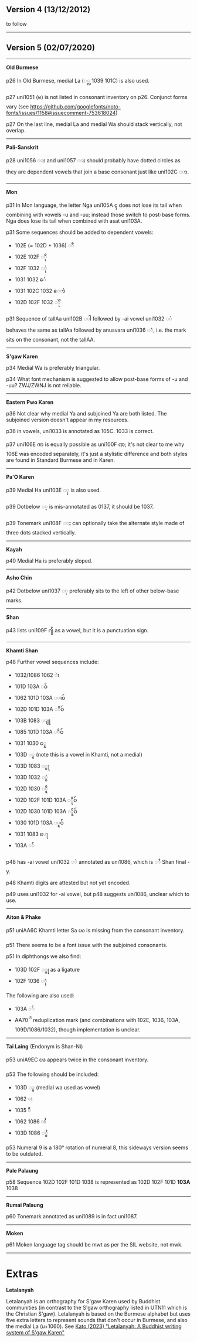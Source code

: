 ## Version 4 (13/12/2012) ##

to follow

---

## Version 5 (02/07/2020) ##

---

**Old Burmese**

p26 In Old Burmese, medial La (◌္လ 1039 101C) is also used. 

p27 uni1051 (ၑ) is not listed in consonant inventory on p26. Conjunct forms vary (see https://github.com/googlefonts/noto-fonts/issues/1158#issuecomment-753618024)

p27 On the last line, medial La and medial Wa should stack vertically, not overlap.

---

**Pali-Sanskrit**

p28 uni1056 ◌ၖ and uni1057 ◌ၗ should probably have dotted circles as they are dependent vowels that join a base consonant just like uni102C ◌ာ.

---

**Mon**

p31 In Mon language, the letter Nga uni105A ၚ does not lose its tail when combining with vowels -u and -uu; instead those switch to post-base forms. Nga does lose its tail when combined with asat uni103A.

p31 Some sequences should be added to dependent vowels:
- 102E (= 102D + 1036) ◌ီ
- 102E 102F ◌ီု
- 102F 1032 ◌ုဲ
- 1031 1032 ေဲ
- 1031 102C 1032 ေ◌ာဲ
- 102D 102F 1032 ◌ိုဲ

p31 Sequence of tallAa uni102B ◌ါ followed by -ai vowel uni1032 ◌ဲ behaves the same as tallAa followed by anusvara uni1036 ◌ံ, i.e. the mark sits on the consonant, not the tallAA.

---

**S'gaw Karen**

p34 Medial Wa is preferably triangular.

p34 What font mechanism is suggested to allow post-base forms of -u and -uu? ZWJ/ZWNJ is not reliable.

---

**Eastern Pwo Karen**

p36 Not clear why medial Ya and subjoined Ya are both listed. The subjoined version doesn't appear in my resources.

p36 in vowels, uni1033 is annotated as 105C. 1033 is correct.

p37 uni106E ၮ is equally possible as uni100F ဏ; it's not clear to me why 106E was encoded separately, it's just a stylistic difference and both styles are found in Standard Burmese and in Karen.

---

**Pa'O Karen**

p39 Medial Ha uni103E ◌ှ is also used.

p39 Dotbelow ◌့ is mis-annotated as 0137, it should be 1037.

p39 Tonemark uni108F ◌ႏ can optionally take the alternate style made of three dots stacked vertically.

---

**Kayah**

p40 Medial Ha is preferably sloped.

---

**Asho Chin**

p42 Dotbelow uni1037 ◌့ preferably sits to the left of other below-base marks.

---

**Shan**

p43 lists uni109F ႟ as a vowel, but it is a punctuation sign.

---

**Khamti Shan**

p48 Further vowel sequences include:

- 1032/1086 1062  ဲၢ
- 101D 103A ◌ဝ်
- 1062 101D 103A ◌ၢဝ်
- 102D 101D 103A ◌ိဝ်
- 103B 1083 ◌ျႃ
- 1085 101D 103A ◌ႅဝ်
- 1031 1030 ေူ
- 103D ◌ွ (note this is a vowel in Khamti, not a medial)
- 103D 1083 ◌ွႃ
- 103D 1032 ◌ွဲ
- 102D 1030 ◌ိူ
- 102D 102F 101D 103A ◌ိုဝ်
- 102D 1030 101D 103A ◌ိူဝ်
- 1030 101D 103A ◌ူဝ်
- 1031 1083 ေႃ
- 103A ◌်

p48 has -ai vowel uni1032 ◌ဲ annotated as uni1086, which is ◌ႆ Shan final -y.

p48 Khamti digits are attested but not yet encoded.

p49 uses uni1032 for -ai vowel, but p48 suggests uni1086, unclear which to use.

---

**Aiton & Phake**

p51 uniAA6C Khamti letter Sa ꩬ is missing from the consonant inventory.

p51 There seems to be a font issue with the subjoined consonants.

p51 In diphthongs we also find:

- 103D 102F ◌ွု as a ligature
- 102F 1036 ◌ုံ

The following are also used:

- 103A ◌်
- AA70 ꩰ reduplication mark (and combinations with 102E, 1036, 103A, 109D/1086/1032), though implementation is unclear.

---

**Tai Laing** (Endonym is Shan-Ni)

p53 uniA9EC ꧬ appears twice in the consonant inventory.

p53 The following should be included:

- 103D ◌ွ (medial wa used as vowel)
- 1062 ၢ
- 1035 ဵ
- 1062 1086 ၢႆ 
- 103D 1086 ◌ွႆ

p53 Numeral 9 is a 180° rotation of numeral 8, this sideways version seems to be outdated.

---

**Pale Palaung**

p58 Sequence 102D 102F 101D 1038 is represented as 102D 102F 101D **103A** 1038

---

**Rumai Palaung**

p60 Tonemark annotated as uni1089 is in fact uni1087.

---

**Moken**

p61 Moken language tag should be mwt as per the SIL website, not mwk.


---

# Extras #

**Letalanyah**

Letalanyah is an orthography for S'gaw Karen used by Buddhist communities (in contrast to the S'gaw orthography listed in UTN11 which is the Christian S'gaw). Letalanyah is based on the Burmese alphabet but uses five extra letters to represent sounds that don't occur in Burmese, and also the medial La (u+1060). See [Kato (2023) "Letalanyah: A Buddhist writing system of S'gaw Karen"]([url](http://user.keio.ac.jp/~kato/Letalanyah.pdf)http://user.keio.ac.jp/~kato/Letalanyah.pdf)
